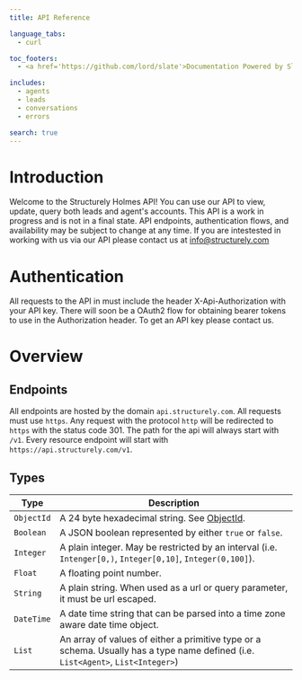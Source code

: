 ```yaml
---
title: API Reference

language_tabs:
  - curl

toc_footers:
  - <a href='https://github.com/lord/slate'>Documentation Powered by Slate</a>

includes:
  - agents
  - leads
  - conversations
  - errors

search: true
---
```


# Introduction

Welcome to the Structurely Holmes API! You can use our API to view, update, query both leads and agent's accounts. This API is a work in progress and is not in a final state. API endpoints, authentication flows, and availability may be subject to change at any time. If you are intestested in working with us via our API please contact us at info@structurely.com

# Authentication

All requests to the API in must include the header X-Api-Authorization with your API key. There will soon be a OAuth2 flow for obtaining bearer tokens to use in the Authorization header. To get an API key please contact us.

# Overview

## Endpoints

All endpoints are hosted by the domain `api.structurely.com`. All requests must use `https`. Any request with the protocol `http` will be redirected to `https` with the status code 301. The path for the api will always start with `/v1`. Every resource endpoint will start with `https://api.structurely.com/v1`.

## Types

Type | Description
---- | -----------
`ObjectId` | A 24 byte hexadecimal string. See [ObjectId](https://docs.mongodb.com/manual/reference/method/ObjectId/).
`Boolean` | A JSON boolean represented by either `true` or `false`.
`Integer` | A plain integer. May be restricted by an interval (i.e. `Intenger[0,)`, `Integer[0,10]`, `Integer(0,100]`).
`Float` | A floating point number.
`String` | A plain string. When used as a url or query parameter, it must be url escaped.
`DateTime` | A date time string that can be parsed into a time zone aware date time object.
`List` | An array of values of either a primitive type or a schema. Usually has a type name defined (i.e. `List<Agent>`, `List<Integer>`)
